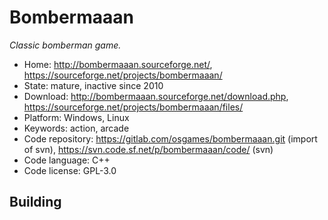 # Bombermaaan

_Classic bomberman game._

- Home: http://bombermaaan.sourceforge.net/, https://sourceforge.net/projects/bombermaaan/
- State: mature, inactive since 2010 
- Download: http://bombermaaan.sourceforge.net/download.php, https://sourceforge.net/projects/bombermaaan/files/
- Platform: Windows, Linux
- Keywords: action, arcade
- Code repository: https://gitlab.com/osgames/bombermaaan.git (import of svn), https://svn.code.sf.net/p/bombermaaan/code/ (svn)
- Code language: C++
- Code license: GPL-3.0

## Building

